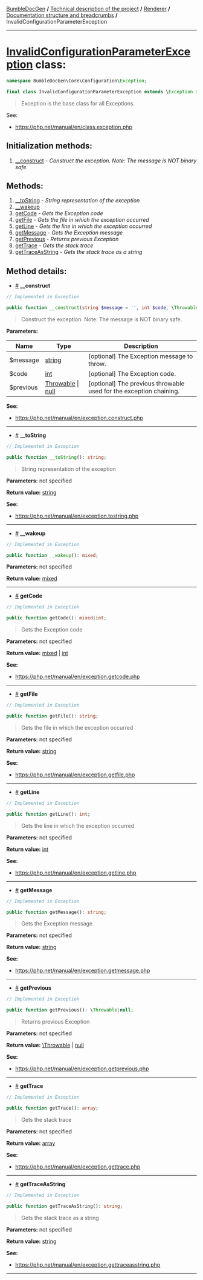 <!-- {% raw %} -->
<embed> <a href="/docs/readme.md">BumbleDocGen</a> <b>/</b> <a href="/docs/tech/readme.md">Technical description of the project</a> <b>/</b> <a href="/docs/tech/3.renderer/readme.md">Renderer</a> <b>/</b> <a href="/docs/tech/3.renderer/breadcrumbs.md">Documentation structure and breadcrumbs</a> <b>/</b> InvalidConfigurationParameterException<hr> </embed>

<h1>
    <a href="https://github.com/bumble-tech/bumble-doc-gen/blob/master/src/Core/Configuration/Exception/InvalidConfigurationParameterException.php#L7">InvalidConfigurationParameterException</a> class:
</h1>





```php
namespace BumbleDocGen\Core\Configuration\Exception;

final class InvalidConfigurationParameterException extends \Exception implements \Throwable, \Stringable
```

<blockquote>Exception is the base class for
all Exceptions.</blockquote>

See:
<ul>
    <li>
        <a href="https://php.net/manual/en/class.exception.php">https://php.net/manual/en/class.exception.php</a>    </li>
</ul>






<h2>Initialization methods:</h2>

<ol>
<li>
    <a href="#m-construct">__construct</a>
    - <i>Construct the exception. Note: The message is NOT binary safe.</i></li>
</ol>

<h2>Methods:</h2>

<ol>
<li>
    <a href="#m-tostring">__toString</a>
    - <i>String representation of the exception</i></li>
<li>
    <a href="#m-wakeup">__wakeup</a>
    </li>
<li>
    <a href="#mgetcode">getCode</a>
    - <i>Gets the Exception code</i></li>
<li>
    <a href="#mgetfile">getFile</a>
    - <i>Gets the file in which the exception occurred</i></li>
<li>
    <a href="#mgetline">getLine</a>
    - <i>Gets the line in which the exception occurred</i></li>
<li>
    <a href="#mgetmessage">getMessage</a>
    - <i>Gets the Exception message</i></li>
<li>
    <a href="#mgetprevious">getPrevious</a>
    - <i>Returns previous Exception</i></li>
<li>
    <a href="#mgettrace">getTrace</a>
    - <i>Gets the stack trace</i></li>
<li>
    <a href="#mgettraceasstring">getTraceAsString</a>
    - <i>Gets the stack trace as a string</i></li>
</ol>







<h2>Method details:</h2>

<div class='method_description-block'>

<ul>
<li><a name="m-construct" href="#m-construct">#</a>
 <b>__construct</b>
   </li>
</ul>

```php
// Implemented in Exception

public function __construct(string $message = '', int $code, \Throwable|null $previous = NULL);
```

<blockquote>Construct the exception. Note: The message is NOT binary safe.</blockquote>

<b>Parameters:</b>

<table>
    <thead>
    <tr>
        <th>Name</th>
        <th>Type</th>
        <th>Description</th>
    </tr>
    </thead>
    <tbody>
            <tr>
            <td>$message</td>
            <td><a href='https://www.php.net/manual/en/language.types.string.php'>string</a></td>
            <td>[optional] The Exception message to throw.</td>
        </tr>
            <tr>
            <td>$code</td>
            <td><a href='https://www.php.net/manual/en/language.types.integer.php'>int</a></td>
            <td>[optional] The Exception code.</td>
        </tr>
            <tr>
            <td>$previous</td>
            <td><a href='https://www.php.net/manual/en/class.throwable.php'>Throwable</a> | <a href='https://www.php.net/manual/en/language.types.null.php'>null</a></td>
            <td>[optional] The previous throwable used for the exception chaining.</td>
        </tr>
        </tbody>
</table>




<b>See:</b>
<ul>
    <li>
        <a href="https://php.net/manual/en/exception.construct.php">https://php.net/manual/en/exception.construct.php</a>    </li>
</ul>
</div>
<hr>
<div class='method_description-block'>

<ul>
<li><a name="m-tostring" href="#m-tostring">#</a>
 <b>__toString</b>
   </li>
</ul>

```php
// Implemented in Exception

public function __toString(): string;
```

<blockquote>String representation of the exception</blockquote>

<b>Parameters:</b> not specified

<b>Return value:</b> <a href='https://www.php.net/manual/en/language.types.string.php'>string</a>



<b>See:</b>
<ul>
    <li>
        <a href="https://php.net/manual/en/exception.tostring.php">https://php.net/manual/en/exception.tostring.php</a>    </li>
</ul>
</div>
<hr>
<div class='method_description-block'>

<ul>
<li><a name="m-wakeup" href="#m-wakeup">#</a>
 <b>__wakeup</b>
   </li>
</ul>

```php
// Implemented in Exception

public function __wakeup(): mixed;
```



<b>Parameters:</b> not specified

<b>Return value:</b> <a href='https://www.php.net/manual/en/language.types.mixed.php'>mixed</a>


</div>
<hr>
<div class='method_description-block'>

<ul>
<li><a name="mgetcode" href="#mgetcode">#</a>
 <b>getCode</b>
   </li>
</ul>

```php
// Implemented in Exception

public function getCode(): mixed|int;
```

<blockquote>Gets the Exception code</blockquote>

<b>Parameters:</b> not specified

<b>Return value:</b> <a href='https://www.php.net/manual/en/language.types.mixed.php'>mixed</a> | <a href='https://www.php.net/manual/en/language.types.integer.php'>int</a>



<b>See:</b>
<ul>
    <li>
        <a href="https://php.net/manual/en/exception.getcode.php">https://php.net/manual/en/exception.getcode.php</a>    </li>
</ul>
</div>
<hr>
<div class='method_description-block'>

<ul>
<li><a name="mgetfile" href="#mgetfile">#</a>
 <b>getFile</b>
   </li>
</ul>

```php
// Implemented in Exception

public function getFile(): string;
```

<blockquote>Gets the file in which the exception occurred</blockquote>

<b>Parameters:</b> not specified

<b>Return value:</b> <a href='https://www.php.net/manual/en/language.types.string.php'>string</a>



<b>See:</b>
<ul>
    <li>
        <a href="https://php.net/manual/en/exception.getfile.php">https://php.net/manual/en/exception.getfile.php</a>    </li>
</ul>
</div>
<hr>
<div class='method_description-block'>

<ul>
<li><a name="mgetline" href="#mgetline">#</a>
 <b>getLine</b>
   </li>
</ul>

```php
// Implemented in Exception

public function getLine(): int;
```

<blockquote>Gets the line in which the exception occurred</blockquote>

<b>Parameters:</b> not specified

<b>Return value:</b> <a href='https://www.php.net/manual/en/language.types.integer.php'>int</a>



<b>See:</b>
<ul>
    <li>
        <a href="https://php.net/manual/en/exception.getline.php">https://php.net/manual/en/exception.getline.php</a>    </li>
</ul>
</div>
<hr>
<div class='method_description-block'>

<ul>
<li><a name="mgetmessage" href="#mgetmessage">#</a>
 <b>getMessage</b>
   </li>
</ul>

```php
// Implemented in Exception

public function getMessage(): string;
```

<blockquote>Gets the Exception message</blockquote>

<b>Parameters:</b> not specified

<b>Return value:</b> <a href='https://www.php.net/manual/en/language.types.string.php'>string</a>



<b>See:</b>
<ul>
    <li>
        <a href="https://php.net/manual/en/exception.getmessage.php">https://php.net/manual/en/exception.getmessage.php</a>    </li>
</ul>
</div>
<hr>
<div class='method_description-block'>

<ul>
<li><a name="mgetprevious" href="#mgetprevious">#</a>
 <b>getPrevious</b>
   </li>
</ul>

```php
// Implemented in Exception

public function getPrevious(): \Throwable|null;
```

<blockquote>Returns previous Exception</blockquote>

<b>Parameters:</b> not specified

<b>Return value:</b> <a href='https://www.php.net/manual/en/class.throwable.php'>\Throwable</a> | <a href='https://www.php.net/manual/en/language.types.null.php'>null</a>



<b>See:</b>
<ul>
    <li>
        <a href="https://php.net/manual/en/exception.getprevious.php">https://php.net/manual/en/exception.getprevious.php</a>    </li>
</ul>
</div>
<hr>
<div class='method_description-block'>

<ul>
<li><a name="mgettrace" href="#mgettrace">#</a>
 <b>getTrace</b>
   </li>
</ul>

```php
// Implemented in Exception

public function getTrace(): array;
```

<blockquote>Gets the stack trace</blockquote>

<b>Parameters:</b> not specified

<b>Return value:</b> <a href='https://www.php.net/manual/en/language.types.array.php'>array</a>



<b>See:</b>
<ul>
    <li>
        <a href="https://php.net/manual/en/exception.gettrace.php">https://php.net/manual/en/exception.gettrace.php</a>    </li>
</ul>
</div>
<hr>
<div class='method_description-block'>

<ul>
<li><a name="mgettraceasstring" href="#mgettraceasstring">#</a>
 <b>getTraceAsString</b>
   </li>
</ul>

```php
// Implemented in Exception

public function getTraceAsString(): string;
```

<blockquote>Gets the stack trace as a string</blockquote>

<b>Parameters:</b> not specified

<b>Return value:</b> <a href='https://www.php.net/manual/en/language.types.string.php'>string</a>



<b>See:</b>
<ul>
    <li>
        <a href="https://php.net/manual/en/exception.gettraceasstring.php">https://php.net/manual/en/exception.gettraceasstring.php</a>    </li>
</ul>
</div>
<hr>

<!-- {% endraw %} -->